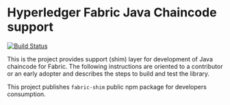 # Hyperledger Fabric Java Chaincode support

[![Build Status](https://img.shields.io/travis/hyperledger/fabric-chaincode-java/master.svg)](https://travis-ci.org/hyperledger/fabric-chaincode-java)

This is the project provides support (shim) layer for development of Java chaincode for Fabric. The following instructions are oriented to a contributor or an early adopter and describes the steps to build and test the library.

This project publishes `fabric-shim` public npm package for developers consumption.
